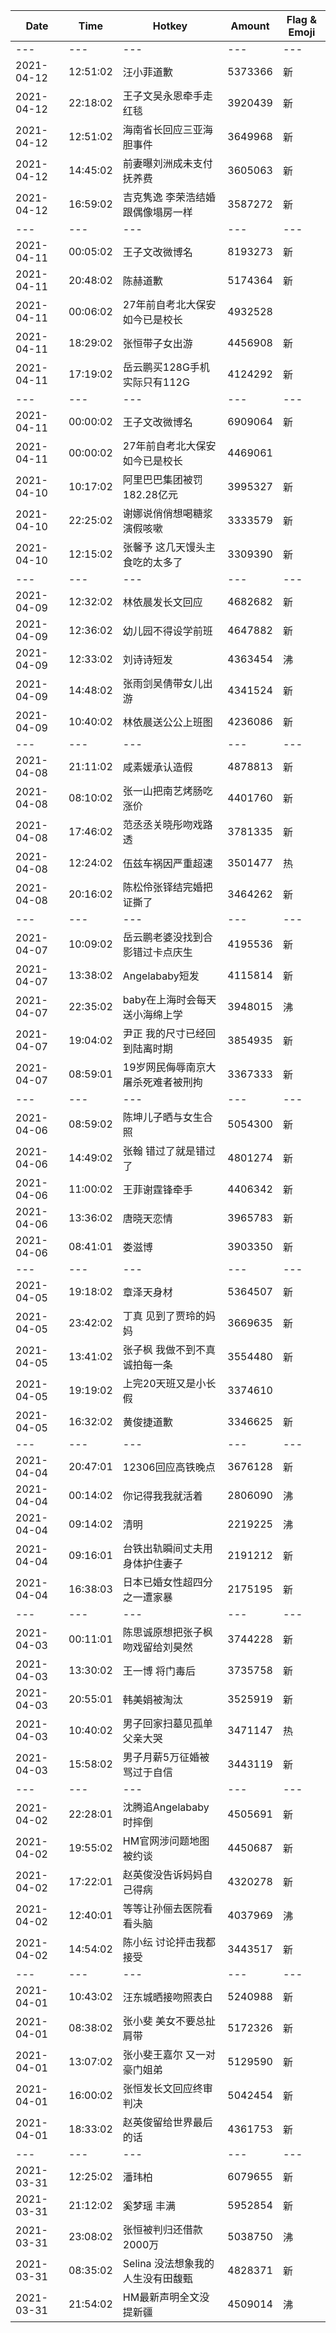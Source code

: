Date | Time | Hotkey | Amount | Flag & Emoji 
--- | --- | --- | --- | ---
--- | --- | --- | --- | ---
2021-04-12|12:51:02|汪小菲道歉|5373366|新 
2021-04-12|22:18:02|王子文吴永恩牵手走红毯|3920439|新 
2021-04-12|12:51:02|海南省长回应三亚海胆事件|3649968|新 
2021-04-12|14:45:02|前妻曝刘洲成未支付抚养费|3605063|新 
2021-04-12|16:59:02|吉克隽逸 李荣浩结婚跟偶像塌房一样|3587272|新 
--- | --- | --- | --- | ---
2021-04-11|00:05:02|王子文改微博名|8193273|新 
2021-04-11|20:48:02|陈赫道歉|5174364|新 
2021-04-11|00:06:02|27年前自考北大保安如今已是校长|4932528| 
2021-04-11|18:29:02|张恒带子女出游|4456908|新 
2021-04-11|17:19:02|岳云鹏买128G手机实际只有112G|4124292|新 
--- | --- | --- | --- | ---
2021-04-11|00:00:02|王子文改微博名|6909064|新 
2021-04-11|00:00:02|27年前自考北大保安如今已是校长|4469061| 
2021-04-10|10:17:02|阿里巴巴集团被罚182.28亿元|3995327|新 
2021-04-10|22:25:02|谢娜说俏俏想喝糖浆演假咳嗽|3333579|新 
2021-04-10|12:15:02|张馨予 这几天馒头主食吃的太多了|3309390|新 
--- | --- | --- | --- | ---
2021-04-09|12:32:02|林依晨发长文回应|4682682|新 
2021-04-09|12:36:02|幼儿园不得设学前班|4647882|新 
2021-04-09|12:33:02|刘诗诗短发|4363454|沸 
2021-04-09|14:48:02|张雨剑吴倩带女儿出游|4341524|新 
2021-04-09|10:40:02|林依晨送公公上班图|4236086|新 
--- | --- | --- | --- | ---
2021-04-08|21:11:02|咸素媛承认造假|4878813|新 
2021-04-08|08:10:02|张一山把南艺烤肠吃涨价|4401760|新 
2021-04-08|17:46:02|范丞丞关晓彤吻戏路透|3781335|新 
2021-04-08|12:24:02|伍兹车祸因严重超速|3501477|热 
2021-04-08|20:16:02|陈松伶张铎结完婚把证撕了|3464262|新 
--- | --- | --- | --- | ---
2021-04-07|10:09:02|岳云鹏老婆没找到合影错过卡点庆生|4195536|新 
2021-04-07|13:38:02|Angelababy短发|4115814|新 
2021-04-07|22:35:02|baby在上海时会每天送小海绵上学|3948015|沸 
2021-04-07|19:04:02|尹正 我的尺寸已经回到陆离时期|3854935|新 
2021-04-07|08:59:01|19岁网民侮辱南京大屠杀死难者被刑拘|3367333|新 
--- | --- | --- | --- | ---
2021-04-06|08:59:02|陈坤儿子晒与女生合照|5054300|新 
2021-04-06|14:49:02|张翰 错过了就是错过了|4801274|新 
2021-04-06|11:00:02|王菲谢霆锋牵手|4406342|新 
2021-04-06|13:36:02|唐晓天恋情|3965783|新 
2021-04-06|08:41:01|娄滋博|3903350|新 
--- | --- | --- | --- | ---
2021-04-05|19:18:02|章泽天身材|5364507|新 
2021-04-05|23:42:02|丁真 见到了贾玲的妈妈|3669635|新 
2021-04-05|13:41:02|张子枫 我做不到不真诚拍每一条|3554480|新 
2021-04-05|19:19:02|上完20天班又是小长假|3374610| 
2021-04-05|16:32:02|黄俊捷道歉|3346625|新 
--- | --- | --- | --- | ---
2021-04-04|20:47:01|12306回应高铁晚点|3676128|新 
2021-04-04|00:14:02|你记得我我就活着|2806090|沸 
2021-04-04|09:14:02|清明|2219225|沸 
2021-04-04|09:16:01|台铁出轨瞬间丈夫用身体护住妻子|2191212|新 
2021-04-04|16:38:03|日本已婚女性超四分之一遭家暴|2175195|新 
--- | --- | --- | --- | ---
2021-04-03|00:11:01|陈思诚原想把张子枫吻戏留给刘昊然|3744228|新 
2021-04-03|13:30:02|王一博 将门毒后|3735758|新 
2021-04-03|20:55:01|韩美娟被淘汰|3525919|新 
2021-04-03|10:40:02|男子回家扫墓见孤单父亲大哭|3471147|热 
2021-04-03|15:58:02|男子月薪5万征婚被骂过于自信|3443119|新 
--- | --- | --- | --- | ---
2021-04-02|22:28:01|沈腾追Angelababy时摔倒|4505691|新 
2021-04-02|19:55:02|HM官网涉问题地图被约谈|4450687|新 
2021-04-02|17:22:01|赵英俊没告诉妈妈自己得病|4320278|新 
2021-04-02|12:40:01|等等让孙俪去医院看看头脑|4037969|沸 
2021-04-02|14:54:02|陈小纭 讨论抨击我都接受|3443517|新 
--- | --- | --- | --- | ---
2021-04-01|10:43:02|汪东城晒接吻照表白|5240988|新 
2021-04-01|08:38:02|张小斐 美女不要总扯肩带|5172326|新 
2021-04-01|13:07:02|张小斐王嘉尔 又一对豪门姐弟|5129590|新 
2021-04-01|16:00:02|张恒发长文回应终审判决|5042454|新 
2021-04-01|18:33:02|赵英俊留给世界最后的话|4361753|新 
--- | --- | --- | --- | ---
2021-03-31|12:25:02|潘玮柏|6079655|新 
2021-03-31|21:12:02|奚梦瑶 丰满|5952854|新 
2021-03-31|23:08:02|张恒被判归还借款2000万|5038750|沸 
2021-03-31|08:35:02|Selina 没法想象我的人生没有田馥甄|4828371|新 
2021-03-31|21:54:02|HM最新声明全文没提新疆|4509014|沸 

